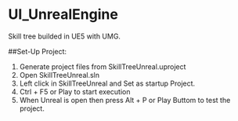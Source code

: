 # UI_UnrealEngine
 Skill tree builded in UE5 with UMG.

##Set-Up Project:
1. Generate project files from SkillTreeUnreal.uproject
2. Open SkillTreeUnreal.sln
3. Left click in SkillTreeUnreal and Set as startup Project.
4. Ctrl + F5 or Play to start execution
5. When Unreal is open then press Alt + P or Play Buttom to test the project.

